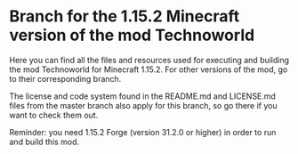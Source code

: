 # Branch for the 1.15.2 Minecraft version of the mod Technoworld

Here you can find all the files and resources used for executing and building the mod Technoworld for Minecraft 1.15.2. For other versions of the mod, go to their corresponding branch.

The license and code system found in the README.md and LICENSE.md files from the master branch also apply for this branch, so go there if you want to check them out.

Reminder: you need 1.15.2 Forge (version 31.2.0 or higher) in order to run and build this mod.
